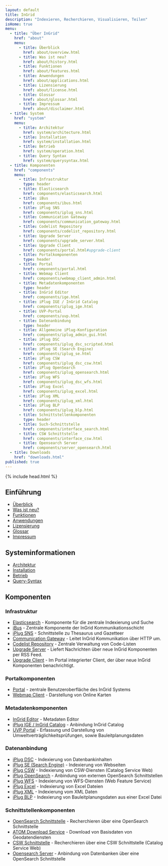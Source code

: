 ```yaml
---
layout: default
title: InGrid
description: "Indexieren, Recherchieren, Visualisieren, Teilen"
isHome: true
menu:
  - title: "Über InGrid"
    href: "about"
    menu:
      - title: Überblick
        href: about/overview.html
      - title: Was ist neu?
        href: about/history.html
      - title: Funktionen
        href: about/features.html
      - title: Anwendungen
        href: about/applications.html
      - title: Lizensierung
        href: about/license.html
      - title: Glossar
        href: about/glossar.html
      - title: Impressum
        href: about/disclaimer.html
  - title: System
    href: "system"
    menu:
      - title: Architektur
        href: system/architecture.html
      - title: Installation
        href: system/installation.html
      - title: Betrieb
        href: system/operation.html
      - title: Query Syntax
        href: system/querysyntax.html
  - title: Komponenten
    href: "components"
    menu:
      - title: Infrastruktur
        type: header
      - title: Elasticsearch
        href: components/elasticsearch.html
      - title: iBus
        href: components/ibus.html
      - title: iPlug SNS
        href: components/iplug_sns.html
      - title: Communication Gateway
        href: components/communication_gateway.html
      - title: Codelist Repository
        href: components/codelist_repository.html
      - title: Upgrade Server
        href: components/upgrade_server.html
      - title: Upgrade Client
        href: components/portal.html#upgrade-client
      - title: Portalkomponenten
        type: header
      - title: Portal
        href: components/portal.html
      - title: Webmap Client
        href: components/webmap_client_admin.html
      - title: Metadatenkomponenten
        type: header
      - title: InGrid Editor
        href: components/ige.html
      - title: iPlug IGE / InGrid Catalog
        href: components/iplug_ige.html
      - title: UVP-Portal
        href: components/uvp.html
      - title: Datenanbindung
        type: header
      - title: Allgemeine iPlug-Konfiguration
        href: components/iplug_admin_gui.html
      - title: iPlug DSC
        href: components/iplug_dsc_scripted.html
      - title: iPlug SE (Search Engine)
        href: components/iplug_se.html
      - title: iPlug CSW
        href: components/iplug_dsc_csw.html
      - title: iPlug OpenSearch
        href: components/iplug_opensearch.html
      - title: iPlug WFS
        href: components/iplug_dsc_wfs.html
      - title: iPlug Excel
        href: components/iplug_excel.html
      - title: iPlug XML
        href: components/iplug_xml.html
      - title: iPlug BLP
        href: components/iplug_blp.html
      - title: Schnittstellenkomponenten
        type: header
      - title: Such-Schnittstelle
        href: components/interface_search.html
      - title: CSW Schnittstelle
        href: components/interface_csw.html
      - title: Opensearch Server
        href: components/server_opensearch.html
  - title: Downloads
    href: "downloads.html"
published: true
---
```


{% include head.html %}

## Einführung

- [Überblick](about/overview.html)
- [Was ist neu?](about/history.html)
- [Funktionen](about/features.html)
- [Anwendungen](about/applications.html)
- [Lizensierung](about/license.html)
- [Glossar](about/glossar.html)
- [Impressum](about/disclaimer.html)

## Systeminformationen

- [Architektur](system/architecture.html)
- [Installation](system/installation.html)
- [Betrieb](system/operation.html)
- [Query-Syntax](system/querysyntax.html)

## Komponenten

### Infrastruktur

- [Elasticsearch](components/elasticsearch.html) - Komponente für die zentrale Indexierung und Suche
- [iBus](components/ibus.html) - Zentrale Komponente der InGrid Kommunikationsschicht
- [iPlug SNS](components/iplug_sns.html) - Schnittstelle zu Thesaurus und Gazetteer
- [Communication Gateway](components/communication_gateway.html) - Leitet InGrid Kommunikation über HTTP um.
- [Codelist Repository](components/codelist_repository.html) - Zentrale Verwaltung von Code-Listen
- [Upgrade Server](components/upgrade_server.html) - Liefert Nachrichten über neue InGrid Komponenten per RSS Feed.
- [Upgrade Client](components/portal.html#upgrade-client) - Im Portal integrierter Client, der über neue InGrid Komponenten benachrichtigt.

### Portalkomponenten

- [Portal](components/portal.html) - zentrale Benutzeroberfläche des InGrid Systems
- [Webmap Client](components/webmap_client_admin.html) - Darstellung von Online Karten

### Metadatenkomponenten

- [InGrid Editor](components/ige.html) - Metadaten Editor
- [iPlug IGE / InGrid Catalog](components/iplug_ige.html) - Anbindung InGrid Catalog
- [UVP Portal](components/uvp.html) - Erfassung und Darstellung von Umweltverträglichkeitsprüfungen, sowie Bauleitplanungsdaten

### Datenanbindung

- [iPlug DSC](components/iplug_dsc_scripted.html) - Indexierung von Datenbankinhalten
- [iPlug SE (Search Engine)](components/iplug_se.html) - Indexierung von Webseiten
- [iPlug CSW](components/iplug_dsc_csw.html) - Indexierung von CSW-Diensten (Catalog Service Web)
- [iPlug OpenSearch](components/iplug_opensearch.html) - Anbindung von externen OpenSearch Schnittstellen
- [iPlug WFS](components/iplug_dsc_wfs.html) - Indexierung von WFS-Diensten (Web Feature Service)
- [iPlug Excel](components/iplug_excel.html) - Indexierung von Excel Dateien
- [iPlug XML](components/iplug_xml.html) - Indexierung vom XML Daten
- [iPlug BLP](components/iplug_blp.html) - Indexierung von Bauleitplanungsdaten aus einer Excel Datei

### Schnittstellenkomponenten

- [OpenSearch Schnittstelle](components/interface_search.html#opensearch-schnittstelle) - Recherchieren über eine OpenSearch Schnittstelle
- [ATOM Download Service](components/interface_search.html#atom-download-service-feed-schnittstelle) - Download von Basisdaten von Geodatendiensten
- [CSW Schnittstelle](components/interface_csw.html) - Recherchieren über eine CSW Schnittstelle (Catalog Service Web)
- [Opensearch Server](components/server_opensearch.html) - Anbindung von Datenbanken über eine OpenSearch Schnittstelle


